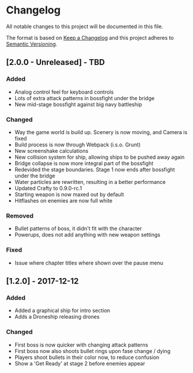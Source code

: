 # Changelog
All notable changes to this project will be documented in this file.

The format is based on [Keep a Changelog](http://keepachangelog.com/en/1.0.0/)
and this project adheres to [Semantic Versioning](http://semver.org/spec/v2.0.0.html).

## [2.0.0 - Unreleased] - TBD
### Added
- Analog control feel for keyboard controls
- Lots of extra attack patterns in bossfight under the bridge
- New mid-stage bossfight against big navy battleship

### Changed
- Way the game world is build up. Scenery is now moving, and
  Camera is fixed
- Build process is now through Webpack (i.s.o. Grunt)
- New screenshake calculations
- New collision system for ship, allowing ships to be pushed
  away again
- Bridge collapse is now more integral part of the bossfight
- Redevided the stage boundaries. Stage 1 now ends after bossfight
  under the bridge
- Water particles are rewritten, resulting in a better performance
- Updated Crafty to 0.9.0-rc.1
- Starting weapon is now maxed out by default
- Hitflashes on enemies are now full white

### Removed
- Bullet patterns of boss, it didn't fit with the character
- Powerups, does not add anything with new weapon settings

### Fixed
- Issue where chapter titles where shown over the pause menu

## [1.2.0] - 2017-12-12
### Added
- Added a graphical ship for intro section
- Adds a Droneship releasing drones

### Changed
- First boss is now quicker with changing attack patterns
- First boss now also shoots bullet rings upon fase change / dying
- Players shoot bullets in their color now, to reduce confusion
- Show a 'Get Ready' at stage 2 before enemies appear

